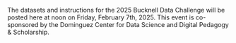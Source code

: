 The datasets and instructions for the 2025 Bucknell Data Challenge will be posted here at noon on Friday, February 7th, 2025.  This event is co-sponsored by the Dominguez Center for Data Science and Digital Pedagogy & Scholarship.  

